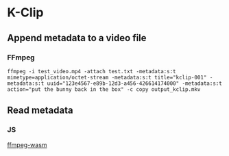 # K-Clip

## Append metadata to a video file

### FFmpeg
`ffmpeg -i test_video.mp4 -attach test.txt -metadata:s:t mimetype=application/octet-stream -metadata:s:t title="kclip-001" -metadata:s:t uuid="123e4567-e89b-12d3-a456-426614174000" -metadata:s:t action="put the bunny back in the box" -c copy output_kclip.mkv`

## Read metadata
### JS
[ffmpeg-wasm](web/full_meta.html)

